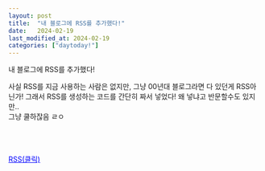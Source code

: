 ```yaml
---
layout: post
title:  "내 블로그에 RSS를 추가했다!"
date:   2024-02-19
last_modified_at: 2024-02-19
categories: ["daytoday!"]
---
```


내 블로그에 RSS를 추가했다!

사실 RSS를 지금 사용하는 사람은 없지만, 그냥 00년대 블로그라면 다 있던게 RSS아닌가! 그래서 RSS를 생성하는 코드를 간단히 짜서 넣었다!
왜 넣냐고 반문할수도 있지만..<br>
그냥 쿨하잖음 ㄹㅇ
<br><br><br><br>

<a href="https://whoisrealminjueun.github.io/feed.xml" style="color: blue; text-decoration: underline;">RSS(클릭)</a>
